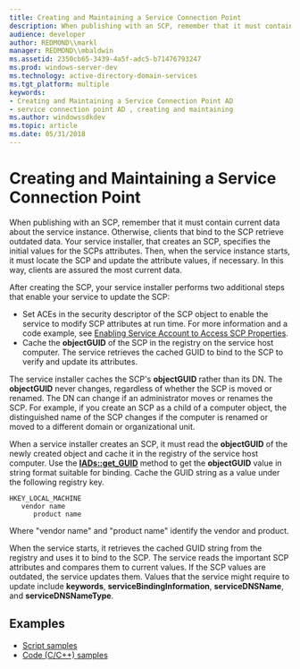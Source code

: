 ```yaml
---
title: Creating and Maintaining a Service Connection Point
description: When publishing with an SCP, remember that it must contain current data about the service instance.
audience: developer
author: REDMOND\\markl
manager: REDMOND\\mbaldwin
ms.assetid: 2350cb65-3439-4a5f-adc5-b71476793247
ms.prod: windows-server-dev
ms.technology: active-directory-domain-services
ms.tgt_platform: multiple
keywords:
- Creating and Maintaining a Service Connection Point AD
- service connection point AD , creating and maintaining
ms.author: windowssdkdev
ms.topic: article
ms.date: 05/31/2018
---
```


# Creating and Maintaining a Service Connection Point

When publishing with an SCP, remember that it must contain current data about the service instance. Otherwise, clients that bind to the SCP retrieve outdated data. Your service installer, that creates an SCP, specifies the initial values for the SCPs attributes. Then, when the service instance starts, it must locate the SCP and update the attribute values, if necessary. In this way, clients are assured the most current data.

After creating the SCP, your service installer performs two additional steps that enable your service to update the SCP:

-   Set ACEs in the security descriptor of the SCP object to enable the service to modify SCP attributes at run time. For more information and a code example, see [Enabling Service Account to Access SCP Properties](enabling-service-account-to-access-scp-properties.md).
-   Cache the **objectGUID** of the SCP in the registry on the service host computer. The service retrieves the cached GUID to bind to the SCP to verify and update its attributes.

The service installer caches the SCP's **objectGUID** rather than its DN. The **objectGUID** never changes, regardless of whether the SCP is moved or renamed. The DN can change if an administrator moves or renames the SCP. For example, if you create an SCP as a child of a computer object, the distinguished name of the SCP changes if the computer is renamed or moved to a different domain or organizational unit.

When a service installer creates an SCP, it must read the **objectGUID** of the newly created object and cache it in the registry of the service host computer. Use the [**IADs::get\_GUID**](https://msdn.microsoft.com/library/aa746351) method to get the **objectGUID** value in string format suitable for binding. Cache the GUID string as a value under the following registry key.

```
HKEY_LOCAL_MACHINE
   vendor name
      product name
```

Where "vendor name" and "product name" identify the vendor and product.

When the service starts, it retrieves the cached GUID string from the registry and uses it to bind to the SCP. The service reads the important SCP attributes and compares them to current values. If the SCP values are outdated, the service updates them. Values that the service might require to update include **keywords**, **serviceBindingInformation**, **serviceDNSName**, and **serviceDNSNameType**.

## Examples

-   [Script samples](script-samples-for-managing-service-connection-points.md)
-   [Code (C/C++) samples](code-samples-for-managing-service-connection-points.md)

 

 




